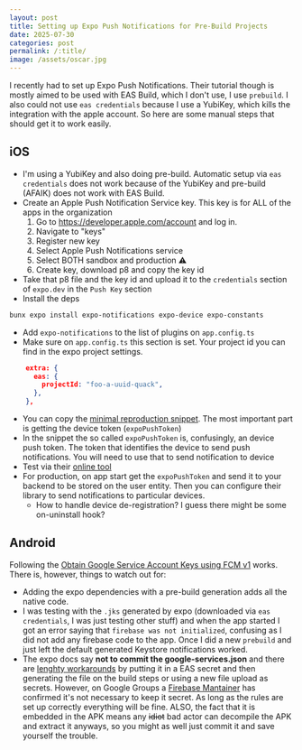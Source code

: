 ```yaml
---
layout: post
title: Setting up Expo Push Notifications for Pre-Build Projects
date: 2025-07-30
categories: post
permalink: /:title/
image: /assets/oscar.jpg
---
```


I recently had to set up Expo Push Notifications. Their tutorial though is mostly aimed to be used with EAS Build, which I don't use, I use `prebuild`. I also could not use `eas credentials` because I use a YubiKey, which kills the integration with the apple account. So here are some manual steps that should get it to work easily.

## iOS

- I'm using a YubiKey and also doing pre-build. Automatic setup via `eas credentials` does not work because of the YubiKey and pre-build (AFAIK) does not work with EAS Build.
- Create an Apple Push Notification Service key. This key is for ALL of the apps in the organization
  1.  Go to https://developer.apple.com/account and log in.
  2.  Navigate to "keys"
  3.  Register new key
  4.  Select Apple Push Notifications service
  5.  Select BOTH sandbox and production ⚠️
  6.  Create key, download p8 and copy the key id
- Take that p8 file and the key id and upload it to the `credentials` section of `expo.dev` in the `Push Key` section
- Install the deps

```bash
bunx expo install expo-notifications expo-device expo-constants
```

- Add `expo-notifications` to the list of plugins on `app.config.ts`
- Make sure on `app.config.ts` this section is set. Your project id you can find in the expo project settings.

```json
    extra: {
      eas: {
        projectId: "foo-a-uuid-quack",
      },
    },
```

- You can copy the [minimal reproduction snippet](https://docs.expo.dev/push-notifications/push-notifications-setup/#add-a-minimal-working-example). The most important part is getting the device token (`expoPushToken`)
- In the snippet the so called `expoPushToken` is, confusingly, an device push token. The token that identifies the device to send push notifications. You will need to use that to send notification to device
- Test via their [online tool](https://expo.dev/notifications)
- For production, on app start get the `expoPushToken` and send it to your backend to be stored on the user entity. Then you can configure their library to send notifications to particular devices.
  - How to handle device de-registration? I guess there might be some on-uninstall hook?

## Android

Following the [Obtain Google Service Account Keys using FCM v1](https://docs.expo.dev/push-notifications/fcm-credentials/) works. There is, however, things to watch out for:

- Adding the expo dependencies with a pre-build generation adds all the native code.
- I was testing with the `.jks` generated by expo (downloaded via `eas credentials`, I was just testing other stuff) and when the app started I got an error saying that `firebase was not initialized`, confusing as I did not add any firebase code to the app. Once I did a new `prebuild` and just left the default generated Keystore notifications worked.
- The expo docs say **not to commit the google-services.json** and there are [lenghty workarounds](https://github.com/expo/eas-cli/issues/228) by putting it in a EAS secret and then generating the file on the build steps or using a new file upload as secrets. However, on Google Groups a [Firebase Mantainer](https://groups.google.com/g/firebase-talk/c/bamCgTDajkw/m/uVEJXjtiBwAJ%29) has confirmed it's not necessary to keep it secret. As long as the rules are set up correctly everything will be fine. ALSO, the fact that it is embedded in the APK means any ~~idiot~~ bad actor can decompile the APK and extract it anyways, so you might as well just commit it and save yourself the trouble.
